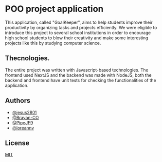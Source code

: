 # POO project application

This application, called "GoalKeeper", aims to help students improve their productivity by organizing tasks and projects efficiently. We were eligible to introduce this project to several school institutions in order to encourage high school students to blow their creativity and make some interesting projects like this by studying computer science.

## Thecnologies.

The entire project was written with Javascript-based technologies. The frontend used NextJS and the backend was made with NodeJS, both the backend and frontend have unit tests for checking the functionalities of the application.

## Authors

- [@jesus2801](https://github.com/jesus2801)
- [@Brayan-CO](https://github.com/Brayan-CO)
- [@PipeJF9](https://github.com/PipeJF9)
- [@loreannv](https://github.com/loreannv)

## License

[MIT](https://choosealicense.com/licenses/mit/)
